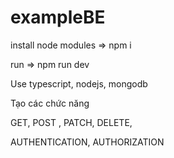 # exampleBE

install node modules => npm i 

run => npm run dev

Use typescript, nodejs, mongodb

Tạo các chức năng

GET, POST , PATCH, DELETE,


AUTHENTICATION, AUTHORIZATION
